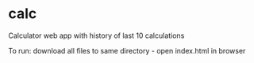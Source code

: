# calc
Calculator web app with history of last 10 calculations


To run: download all files to same directory - open index.html in browser
